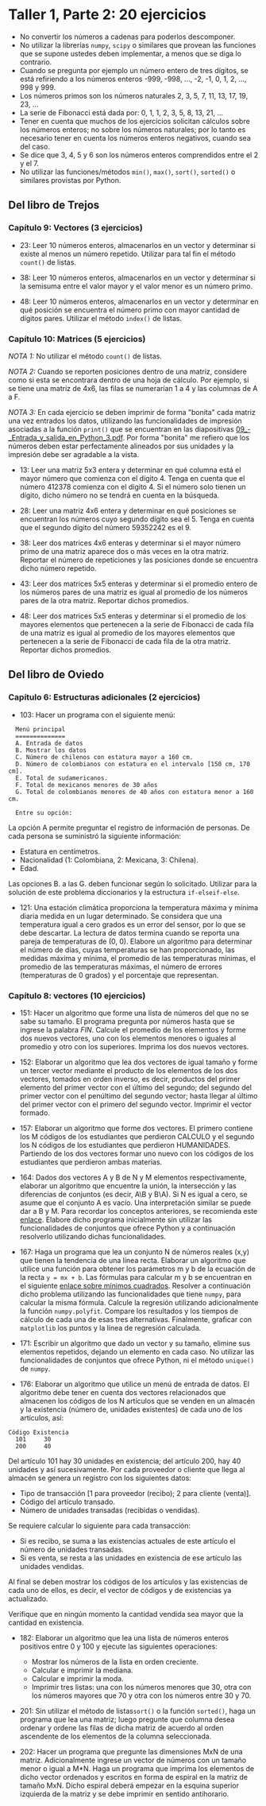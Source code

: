 # Taller 1, Parte 2: 20 ejercicios
* No convertir los números a cadenas para poderlos descomponer.
* No utilizar la librerías `numpy`, `scipy` o similares que provean las funciones que se supone ustedes deben implementar, a menos que se diga lo contrario.
* Cuando se pregunta por ejemplo un número entero de tres dígitos, se está refiriendo a los números enteros -999, -998, ..., -2, -1, 0, 1, 2, ..., 998 y 999.
* Los números primos son los números naturales 2, 3, 5, 7, 11, 13, 17, 19, 23, ...
* La serie de Fibonacci está dada por: 0, 1, 1, 2, 3, 5, 8, 13, 21, ...
* Tener en cuenta que muchos de los ejercicios solicitan cálculos sobre los números enteros; no sobre los números naturales; por lo tanto es necesario tener en cuenta los números enteros negativos, cuando sea del caso.
* Se dice que 3, 4, 5 y 6 son los números enteros comprendidos entre el 2 y el 7.
* No utilizar las funciones/métodos `min()`, `max()`, `sort()`, `sorted()` o similares provistas por Python.

## Del libro de Trejos

### Capítulo 9: Vectores (3 ejercicios)
* 23: Leer 10 números enteros, almacenarlos en un vector y determinar si existe al menos un número repetido. Utilizar para tal fin el método `count()` de listas.

* 38: Leer 10 números enteros, almacenarlos en un vector y determinar si la semisuma entre el valor mayor y el valor menor es un número primo.

* 48: Leer 10 números enteros, almacenarlos en un vector y determinar en qué posición se encuentra el número primo con mayor cantidad de dígitos pares. Utilizar el método `index()` de listas.

### Capítulo 10: Matrices (5 ejercicios)
*NOTA 1:* No utilizar el método `count()` de listas.

*NOTA 2:* Cuando se reporten posiciones dentro de una matriz, considere como si esta se encontrara dentro de una hoja de cálculo. Por ejemplo, si se tiene una matriz de 4x6, las filas se numerarían 1 a 4 y las columnas de A a F.

*NOTA 3:* En cada ejercicio se deben imprimir de forma "bonita" cada matriz una vez entrados los datos, utilizando las funcionalidades de impresión asociadas a la función `print()` que se encuentran en las diapositivas [09_-_Entrada_y_salida_en_Python_3.pdf](../../diapositivas/python3/09_-_Entrada_y_salida_en_Python_3.pdf). Por forma "bonita" me refiero que los números deben estar perfectamente alineados por sus unidades y la impresión debe ser agradable a la vista.

* 13: Leer una matriz 5x3 entera y determinar en qué columna está el mayor número que comienza con el dígito 4. Tenga en cuenta que el número 412378 comienza con el dígito 4. Si el número solo tienen un dígito, dicho número no se tendrá en cuenta en la búsqueda.

* 28: Leer una matriz 4x6 entera y determinar en qué posiciones se encuentran los números cuyo segundo dígito sea el 5. Tenga en cuenta que el segundo dígito del número 59352242 es el 9.

* 38: Leer dos matrices 4x6 enteras y determinar si el mayor número primo de una matriz aparece dos o más veces en la otra matriz. Reportar el número de repeticiones y las posiciones donde se encuentra dicho número repetido.

* 43: Leer dos matrices 5x5 enteras y determinar si el promedio entero de los números pares de una matriz es igual al promedio de los números pares de la otra matriz. Reportar dichos promedios.

* 48: Leer dos matrices 5x5 enteras y determinar si el promedio de los mayores elementos que pertenecen a la serie de Fibonacci de cada fila de una matriz es igual al promedio de los mayores elementos que pertenecen a la serie de Fibonacci de cada fila de la otra matriz. Reportar dichos promedios.

## Del libro de Oviedo

### Capítulo 6: Estructuras adicionales (2 ejercicios)
* 103:  Hacer un programa con el siguiente menú:
```
  Menú principal
  ==============
  A. Entrada de datos
  B. Mostrar los datos
  C. Número de chilenos con estatura mayor a 160 cm.
  D. Número de colombianos con estatura en el intervalo [150 cm, 170 cm].
  E. Total de sudamericanos.
  F. Total de mexicanos menores de 30 años
  G. Total de colombianos menores de 40 años con estatura menor a 160 cm.

  Entre su opción: 
```
La opción A permite preguntar el registro de información de personas. De cada persona se suministró la siguiente información:
* Estatura en centímetros.
* Nacionalidad (1: Colombiana, 2: Mexicana, 3: Chilena).
* Edad.

Las opciones B. a las G. deben funcionar según lo solicitado. Utilizar para la solución de este problema diccionarios y la estructura `if-elseif-else`.

* 121: Una estación climática proporciona la temperatura máxima y mínima diaria medida en un lugar determinado. Se considera que una temperatura igual a cero grados es un error del sensor, por lo que se debe descartar. La lectura de datos termina cuando se reporta una pareja de temperaturas de (0, 0). Elabore un algoritmo para determinar el número de días, cuyas temperaturas se han proporcionado, las medidas máxima y mínima, el promedio de las temperaturas mínimas, el promedio de las temperaturas máximas, el número de errores (temperaturas de 0 grados) y el porcentaje que representan.

### Capítulo 8: vectores (10 ejercicios)
* 151: Hacer un algoritmo que forme una lista de números del que no se sabe su tamaño. El programa pregunta por números hasta que se ingrese la palabra *FIN*. Calcule el promedio de los elementos y forme dos nuevos vectores, uno con los elementos menores o iguales al promedio y otro con los superiores. Imprima los dos nuevos vectores.

* 152: Elaborar un algoritmo que lea dos vectores de igual tamaño y forme un tercer vector mediante el producto de los elementos de los dos vectores, tomados en orden inverso, es decir, productos del primer elemento del primer vector con el último del segundo; del segundo del primer vector con el penúltimo del segundo vector; hasta llegar al último del primer vector con el primero del segundo vector. Imprimir el vector formado.

* 157: Elaborar un algoritmo que forme dos vectores. El primero contiene los M códigos de los estudiantes que perdieron CALCULO y el segundo los N códigos de los estudiantes que perdieron HUMANIDADES. Partiendo de los dos vectores formar uno nuevo con los códigos de los estudiantes que perdieron ambas materias.

* 164: Dados dos vectores A y B de N y M elementos respectivamente, elaborar un algoritmo que encuentre la unión, la intersección y las diferencias de conjuntos (es decir, A\B y B\A). Si N es igual a cero, se asume que el conjunto A es vacío. Una interpretación similar se puede dar a B y M. Para recordar los conceptos anteriores, se recomienda este [enlace](https://edu.gcfglobal.org/es/los-conjuntos/operaciones-entre-conjuntos/1/). Elabore dicho programa inicialmente sin utilizar las funcionalidades de conjuntos que ofrece Python y a continuación resolverlo utilizando dichas funcionalidades.

* 167: Haga un programa que lea un conjunto N de números reales (x,y) que tienen la tendencia de una línea recta. Elaborar un algoritmo que utilice una función para obtener los parámetros m y b de la ecuación de la recta `y = mx + b`. Las fórmulas para calcular m y b se encuentran en el siguiente [enlace sobre mínimos cuadrados](https://miprofe.com/minimos-cuadrados/). Resolver a continuación dicho problema utilizando las funcionalidades que tiene `numpy`, para calcular la misma fórmula. Calcule la regresión utilizando adicionalmente la función `numpy.polyfit`. Compare los resultados y los tiempos de cálculo de cada una de esas tres alternativas. Finalmente, graficar con `matplotlib` los puntos y la línea de regresión calculada.

* 171: Escribir un algoritmo que dado un vector y su tamaño, elimine sus elementos repetidos, dejando un elemento en cada caso. No utilizar las funcionalidades de conjuntos que ofrece Python, ni el método `unique()` de `numpy`.

* 176: Elaborar un algoritmo que utilice un menú de entrada de datos. El algoritmo debe tener en cuenta dos vectores relacionados que almacenen los códigos de los N artículos que se venden en un almacén y la existencia (número de, unidades existentes) de cada uno de los artículos, así:
```
Código Existencia
  101     30
  200     40
```  
Del artículo 101 hay 30 unidades en existencia; del artículo 200, hay 40 unidades y así sucesivamente. Por cada proveedor o cliente que llega al almacén se genera un registro con los siguientes datos:
* Tipo de transacción [1 para proveedor (recibo); 2 para cliente (venta)].
* Código del artículo transado.
* Número de unidades transadas (recibidas o vendidas).

Se requiere calcular lo siguiente para cada transacción:
* Si es recibo, se suma a las existencias actuales de este artículo el número de unidades
transadas.
* Si es venta, se resta a las unidades en existencia de ese artículo las unidades vendidas. 

Al final se deben mostrar los códigos de los artículos y las existencias de cada uno de ellos, es decir, el vector de códigos y de existencias ya actualizado. 

Verifique que en ningún momento la cantidad vendida sea mayor que la cantidad en existencia.

* 182: Elaborar un algoritmo que lea una lista de números enteros positivos entre 0 y 100 y ejecute las siguientes operaciones:
  * Mostrar los números de la lista en orden creciente.
  * Calcular e imprimir la mediana.
  * Calcular e imprimir la moda.
  * Imprimir tres listas: una con los números menores que 30, otra con los números mayores que 70 y otra con los números entre 30 y 70.

* 201: Sin utilizar el método de listas`sort()` o la función `sorted()`, haga un programa que lea una matriz; luego pregunte que columna desea ordenar y ordene las filas de dicha matriz de acuerdo al orden ascendente de los elementos de la columna seleccionada.

* 202: Hacer un programa que pregunte las dimensiones MxN de una matriz. Adicionalmente ingrese un vector de números con un tamaño menor o igual a M*N. Haga un programa que imprima los elementos de dicho vector ordenados y escritos en forma de espiral en la matriz de tamaño MxN. Dicho espiral deberá empezar en la esquina superior izquierda de la matriz y se debe imprimir en sentido antihorario.